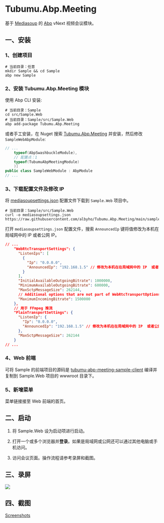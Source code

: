 # Tubumu.Abp.Meeting

基于 [Mediasoup](https://github.com/versatica/mediasoup) 的 [Abp](https://www.abp.io/) vNext 视频会议模块。

## 一、安装

### 1、创建项目

``` shell
# 当前目录：任意
mkdir Sample && cd Sample
abp new Sample
```

### 2、安装 Tubumu.Abp.Meeting 模块

使用 Abp CLI 安装:

``` shell
# 当前目录：Sample
cd src/Sample.Web
# 当前目录：Sample/src/Sample.Web
abp add-package Tubumu.Abp.Meeting
```

或者手工安装，在 Nuget 搜索 [Tubumu.Abp.Meeting](https://www.nuget.org/packages/Tubumu.Abp.Meeting/) 并安装，然后修改 `SampleWebAbpModule`:

``` C#
// ...
    typeof(AbpSwashbuckleModule),
    // 配置点：1
    typeof(TubumuAbpMeetingModule)
    )]
public class SampleWebModule : AbpModule
// ...
```

### 3、下载配置文件及修改 IP

将 [mediasoupsettings.json](https://raw.githubusercontent.com/albyho/Tubumu.Abp.Meeting/main/samples/Tubumu.Abp.Meeting.Sample/src/Tubumu.Abp.Meeting.Sample.Web/mediasoupsettings.json) 配置文件下载到 `Sample.Web` 项目中。

``` shell
# 当前目录：Sample/src/Sample.Web
curl -o mediasoupsettings.json https://raw.githubusercontent.com/albyho/Tubumu.Abp.Meeting/main/samples/Tubumu.Abp.Meeting.Sample/src/Tubumu.Abp.Meeting.Sample.Web/mediasoupsettings.json
```

打开 `mediasoupsettings.json` 配置文件，搜索 `AnnouncedIp` 键将值修改为本机在局域网中的 IP 或者公网 IP。

``` json
// ...
    "WebRtcTransportSettings": {
      "ListenIps": [
        {
          "Ip": "0.0.0.0",
          "AnnouncedIp": "192.168.1.5" // 修改为本机在在局域网中的 IP  或者公网 IP 。
        }
      ],
      "InitialAvailableOutgoingBitrate": 1000000,
      "MinimumAvailableOutgoingBitrate": 600000,
      "MaxSctpMessageSize": 262144,
      // Additional options that are not part of WebRtcTransportOptions.
      "MaximumIncomingBitrate": 1500000
    },
    // 用于 FFmpeg 推流
    "PlainTransportSettings": {
      "ListenIp": {
        "Ip": "0.0.0.0",
        "AnnouncedIp": "192.168.1.5" // 修改为本机在在局域网中的 IP  或者公网 IP 。
      },
      "MaxSctpMessageSize": 262144
    }
// ...
```

### 4、Web 前端

可将 Sample 的前端项目的源码是 [tubumu-abp-meeting-sample-client](https://github.com/albyho/Tubumu.Abp.Meeting/tree/main/samples/Tubumu.Abp.Meeting.Sample/src/tubumu-abp-meeting-sample-client) 编译并复制到 Sample.Web 项目的 wwwroot 目录下。

### 5、新增菜单

菜单链接接至 Web 前端的首页。

## 二、启动

1. 将 Sample.Web 设为启动项进行启动。

2. 打开一个或多个浏览器并**登录**。如果是局域网或公网还可以通过其他电脑或手机访问。

3. 访问会议页面。操作流程请参考录屏和截图。

## 三、录屏

![](https://github.com/albyho/Tubumu.Abp.Meeting/raw/main/art/ScreenCAP01.gif)

## 四、截图

[Screenshots](https://github.com/albyho/Tubumu.Abp.Meeting/blob/main/Screenshots.md)
